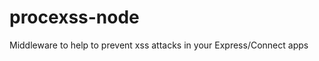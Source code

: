 procexss-node
=============

Middleware to help to prevent xss attacks in your Express/Connect apps
